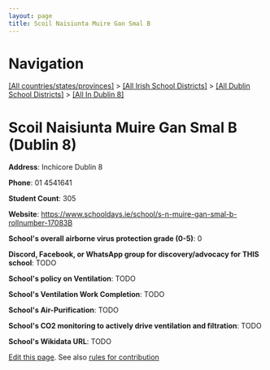 ```yaml
---
layout: page
title: Scoil Naisiunta Muire Gan Smal B
---
```

# Navigation

[[All countries/states/provinces]](../../../..) > [[All Irish School Districts]](../../..) > [[All Dublin School Districts]](../..) > [[All In Dublin 8]](..)

# Scoil Naisiunta Muire Gan Smal B (Dublin 8)

**Address**: Inchicore Dublin 8

**Phone**: 01 4541641

**Student Count**: 305

**Website**: <https://www.schooldays.ie/school/s-n-muire-gan-smal-b-rollnumber-17083B>

**School's overall airborne virus protection grade (0-5)**: 0

**Discord, Facebook, or WhatsApp group for discovery/advocacy for THIS school**: TODO

**School's policy on Ventilation**: TODO

**School's Ventilation Work Completion**: TODO

**School's Air-Purification**: TODO

**School's CO2 monitoring to actively drive ventilation and filtration**: TODO

**School's Wikidata URL**: TODO


[Edit this page](https://github.com/ventilate-schools/Ireland/edit/main/./Dublin_8/Scoil_Naisiunta_Muire_Gan_Smal_B.md). See also [rules for contribution](../../../contribution-rules/)